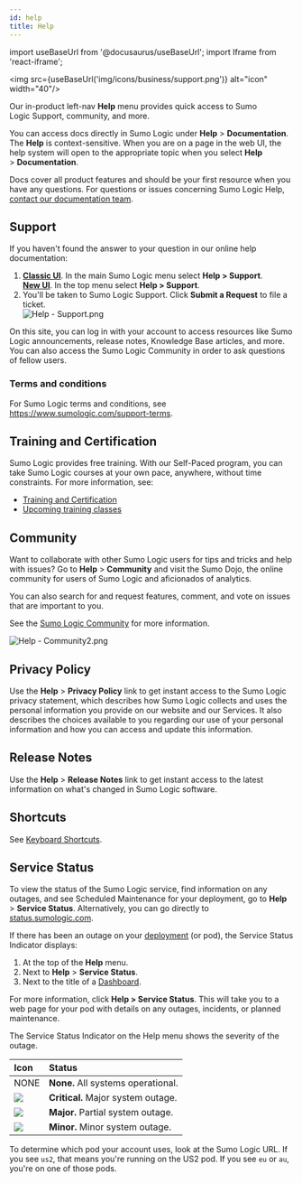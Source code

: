 ```yaml
---
id: help
title: Help
---
```


import useBaseUrl from '@docusaurus/useBaseUrl';
import Iframe from 'react-iframe';

<img src={useBaseUrl('img/icons/business/support.png')} alt="icon" width="40"/>

Our in-product left-nav **Help** menu provides quick access to Sumo Logic Support, community, and more.

You can access docs directly in Sumo Logic under **Help** > **Documentation**. The **Help** is context-sensitive. When you are on a page in the web UI, the help system will open to the appropriate topic when you select **Help** > **Documentation**.

Docs cover all product features and should be your first resource when you have any questions. For questions or issues concerning Sumo Logic Help, [contact our documentation team](mailto:documentation@sumologic.com).

## Support

If you haven't found the answer to your question in our online help documentation:

1. [**Classic UI**](/docs/get-started/sumo-logic-ui-classic). In the main Sumo Logic menu select **Help > Support**. <br/>[**New UI**](/docs/get-started/sumo-logic-ui). In the top menu select **Help > Support**.  
1. You'll be taken to Sumo Logic Support. Click **Submit a Request** to file a ticket.<br/>![Help - Support.png](/img/get-started/Help-Support.png)

On this site, you can log in with your account to access resources like Sumo Logic announcements, release notes, Knowledge Base articles, and more. You can also access the Sumo Logic Community in order to ask questions of fellow users.

### Terms and conditions

For Sumo Logic terms and conditions, see https://www.sumologic.com/support-terms.

## Training and Certification

Sumo Logic provides free training. With our Self-Paced program, you can take Sumo Logic courses at your own pace, anywhere, without time constraints. For more information, see:
* [Training and Certification](/docs/get-started/training-certification-faq)
* [Upcoming training classes](https://www.sumologic.com/training/)

## Community

Want to collaborate with other Sumo Logic users for tips and tricks and help with issues? Go to **Help** > **Community** and visit the Sumo Dojo, the online community for users of Sumo Logic and aficionados of analytics.

You can also search for and request features, comment, and vote on issues that are important to you.

See the [Sumo Logic Community](https://community.sumologic.com) for more information.

![Help - Community2.png](/img/get-started/Help-Community.png)


## Privacy Policy

Use the **Help** > **Privacy Policy** link to get instant access to the Sumo Logic privacy statement, which describes how Sumo Logic collects and uses the personal information you provide on our website and our Services. It also describes the choices available to you regarding our use of your personal information and how you can access and update this information.

## Release Notes

Use the **Help** > **Release Notes** link to get instant access to the latest information on what's changed in Sumo Logic software.

## Shortcuts

See [Keyboard Shortcuts](/docs/get-started/keyboard-shortcuts).


## Service Status

To view the status of the Sumo Logic service, find information on any outages, and see Scheduled Maintenance for your deployment, go to **Help** > **Service Status**. Alternatively, you can go directly to [status.sumologic.com](http://status.sumologic.com).

If there has been an outage on your [deployment](/docs/api/getting-started#sumo-logic-endpoints-by-deployment-and-firewall-security) (or pod), the Service Status Indicator displays:

1. At the top of the **Help** menu.
1. Next to **Help** > **Service Status**.
1. Next to the title of a [Dashboard](../dashboards/about.md).

For more information, click **Help > Service Status**. This will take you to a web page for your pod with details on any outages, incidents, or planned maintenance.

The Service Status Indicator on the Help menu shows the severity of the outage.

| Icon | Status |
| :-- | :-- |
| NONE | **None.** All systems operational. |
| ![](/img/reuse/outage_critical.png) | **Critical.** Major system outage. |
| ![](/img/reuse/outage_major.png) | **Major.** Partial system outage.  |
| ![](/img/reuse/outage_minor.png) | **Minor.** Minor system outage. |

To determine which pod your account uses, look at the Sumo Logic URL. If you see `us2`, that means you're running on the US2 pod. If you see `eu` or `au`, you're on one of those pods.
